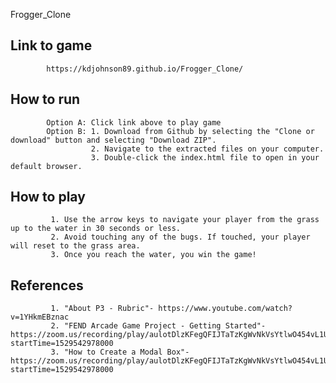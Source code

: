 Frogger_Clone


## Link to game 
            https://kdjohnson89.github.io/Frogger_Clone/



## How to run 
            Option A: Click link above to play game
            Option B: 1. Download from Github by selecting the "Clone or download" button and selecting "Download ZIP".
                      2. Navigate to the extracted files on your computer.
                      3. Double-click the index.html file to open in your default browser.
                      


## How to play 
             1. Use the arrow keys to navigate your player from the grass up to the water in 30 seconds or less.
             2. Avoid touching any of the bugs. If touched, your player will reset to the grass area.
             3. Once you reach the water, you win the game!
             


## References 
             1. "About P3 - Rubric"- https://www.youtube.com/watch?v=1YHkmEBznac
             2. "FEND Arcade Game Project - Getting Started"- https://zoom.us/recording/play/aulotDlzKFegQFIJTaTzKgWvNkVsYtlwO454vL1UPE1Cm6lOUBQCtfVurPOIAGAS?startTime=1529542978000
             3. "How to Create a Modal Box"- https://zoom.us/recording/play/aulotDlzKFegQFIJTaTzKgWvNkVsYtlwO454vL1UPE1Cm6lOUBQCtfVurPOIAGAS?startTime=1529542978000
